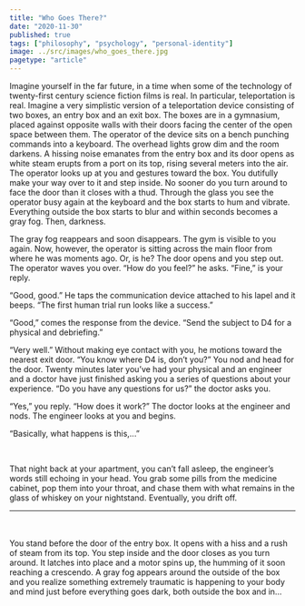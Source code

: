 ```yaml
---
title: "Who Goes There?"
date: "2020-11-30"
published: true
tags: ["philosophy", "psychology", "personal-identity"]
image: ../src/images/who_goes_there.jpg
pagetype: "article"
---
```


Imagine yourself in the far future, in a time when some of the technology of twenty-first century science fiction films is real. In particular, teleportation is real. Imagine a very simplistic version of a teleportation device consisting of two boxes, an entry box and an exit box. The boxes are in a gymnasium, placed against opposite walls with their doors facing the center of the open space between them. The operator of the device sits on a bench punching commands into a keyboard. The overhead lights grow dim and the room darkens. A hissing noise emanates from the entry box and its door opens as white steam erupts from a port on its top, rising several meters into the air. The operator looks up at you and gestures toward the box. You dutifully make your way over to it and step inside. No sooner do you turn around to face the door than it closes with a thud. Through the glass you see the operator busy again at the keyboard and the box starts to hum and vibrate. Everything outside the box starts to blur and within seconds becomes a gray fog. Then, darkness. 

The gray fog reappears and soon disappears. The gym is visible to you again. Now, however, the operator is sitting across the main floor from where he was moments ago.  Or, is he? The door opens and you step out. The operator waves you over. “How do you feel?” he asks. “Fine,” is your reply. 

“Good, good.” He taps the communication device attached to his lapel and it beeps. “The first human trial run looks like a success.” 

“Good,” comes the response from the device. “Send the subject to D4 for a physical and debriefing.”

“Very well.” Without making eye contact with you, he motions toward the nearest exit door. “You know where D4 is, don’t you?” You nod and head for the door. Twenty minutes later you’ve had your physical and an engineer and a doctor have just finished asking you a series of questions about your experience. “Do you have any questions for us?” the doctor asks you.

“Yes,” you reply. “How does it work?” The doctor looks at the engineer and nods. The engineer looks at you and begins. 

“Basically, what happens is this,...”

<br>

That night back at your apartment, you can’t fall asleep, the engineer’s words still echoing in your head. You grab some pills from the medicine cabinet, pop them into your throat, and chase them with what remains in the glass of whiskey on your nightstand. Eventually, you drift off.

---
<br>
<br>
You stand before the door of the entry box. It opens with a hiss and a rush of steam from its top.  You step inside and the door closes as you turn around. It latches into place and a motor spins up, the humming of it soon reaching a crescendo. A gray fog appears around the outside of the box and you realize something extremely traumatic is happening to your body and mind just before everything goes dark, both outside the box and in…